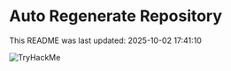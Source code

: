 # Auto Regenerate Repository

This README was last updated: 2025-10-02 17:41:10

 ![TryHackMe](https://tryhackme.com/badge/533634)